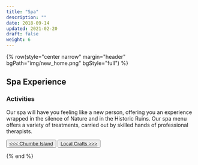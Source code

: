 ```yaml
---
title: "Spa"
description: ""
date: 2018-09-14
updated: 2021-02-20
draft: false
weight: 6
---
```


{% row(style="center narrow" margin="header" bgPath="img/new_home.png" bgStyle="full") %} 

## Spa Experience
 
### Activities

Our spa will have you feeling like a new person, offering you an experience wrapped in the silence of Nature and in the Historic Ruins. Our spa menu offers a variety of treatments, carried out by skilled hands of professional therapists. 

<button>[<<< Chumbe Island](/activities/chumbe)</button>
<button>[Local Crafts >>>](/activities/crafts)</button>

{% end %}